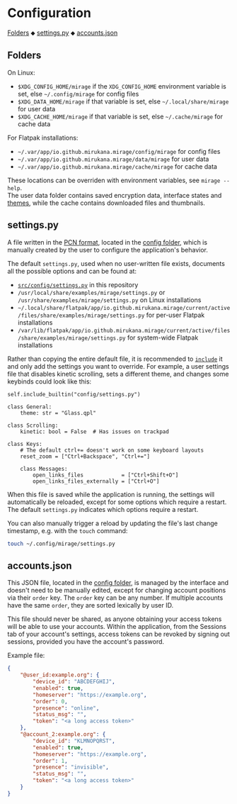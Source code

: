 # Configuration

[Folders](#folders) ⬥ 
[settings.py](#settingspy) ⬥ 
[accounts.json](#accountsjson)


## Folders

On Linux:

- `$XDG_CONFIG_HOME/mirage` if the `XDG_CONFIG_HOME` environment variable is 
  set, else `~/.config/mirage` for config files
- `$XDG_DATA_HOME/mirage` if that variable is set, else `~/.local/share/mirage`
  for user data
- `$XDG_CACHE_HOME/mirage` if that variable is set, else `~/.cache/mirage` 
  for cache data

For Flatpak installations:

- `~/.var/app/io.github.mirukana.mirage/config/mirage` for config files
- `~/.var/app/io.github.mirukana.mirage/data/mirage` for user data
- `~/.var/app/io.github.mirukana.mirage/cache/mirage` for cache data

These locations can be overriden with environment variables, see 
`mirage --help`.  
The user data folder contains saved encryption data, interface states and
[themes](THEMING.md), while the cache contains downloaded files and thumbnails.


## settings.py

A file written in the [PCN format](PCN.md), located in the 
[config folder](#folders), which is manually created by the user to configure 
the application's behavior.

The default `settings.py`, used when no user-written file exists, documents all 
the possible options and can be found at:

- [`src/config/settings.py`][1] in this repository
- `/usr/local/share/examples/mirage/settings.py` or 
  `/usr/share/examples/mirage/settings.py` on Linux installations
- `~/.local/share/flatpak/app/io.github.mirukana.mirage/current/active/files/share/examples/mirage/settings.py` for per-user Flatpak installations
- `/var/lib/flatpak/app/io.github.mirukana.mirage/current/active/files/share/examples/mirage/settings.py` for system-wide Flatpak installations

Rather than copying the entire default file, it is recommended to 
[`include`](PCN.md#including-built-in-files) it and only add the settings 
you want to override.
For example, a user settings file that disables kinetic scrolling, 
sets a different theme, and changes some keybinds could look like this:

```python3
self.include_builtin("config/settings.py")

class General:
    theme: str = "Glass.qpl"

class Scrolling:
    kinetic: bool = False  # Has issues on trackpad

class Keys:
    # The default ctrl+= doesn't work on some keyboard layouts
    reset_zoom = ["Ctrl+Backspace", "Ctrl+="]

    class Messages:
        open_links_files            = ["Ctrl+Shift+O"]
        open_links_files_externally = ["Ctrl+O"]
```

When this file is saved while the application is running, the settings will
automatically be reloaded, except for some options which require a restart.
The default `settings.py` indicates which options require a restart.

You can also manually trigger a reload by updating the file's last change 
timestamp, e.g. with the `touch` command:

```sh
touch ~/.config/mirage/settings.py
```

[1]: https://github.com/mirukana/mirage/tree/dev/src/config/settings.py


## accounts.json

This JSON file, located in the [config folder](#folders), is managed by the 
interface and doesn't need to be manually edited, except for changing account 
positions via their `order` key. 
The `order` key can be any number. If multiple accounts have the same `order`,
they are sorted lexically by user ID.

This file should never be shared, as anyone obtaining your access tokens will
be able to use your accounts.
Within the application, from the Sessions tab of your account's settings,
access tokens can be revoked by signing out sessions, 
provided you have the account's password.

Example file:

```json
{
    "@user_id:example.org": {
        "device_id": "ABCDEFGHIJ",
        "enabled": true,
        "homeserver": "https://example.org",
        "order": 0,
        "presence": "online",
        "status_msg": "",
        "token": "<a long access token>"
    },
    "@account_2:example.org": {
        "device_id": "KLMNOPQRST",
        "enabled": true,
        "homeserver": "https://example.org",
        "order": 1,
        "presence": "invisible",
        "status_msg": "",
        "token": "<a long access token>"
    }
}
```
